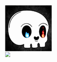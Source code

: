 
<p align="left">
          <img src =https://github.com/Slayer98/Slayer98/blob/main/_main.gif width="150" height="150" style="margin-right: 500px;"> 
          <img src =https://github.com/Slayer98/Slayer98/blob/main/src/void.gif height="150"> 

</p>


<!---# Hello --->
